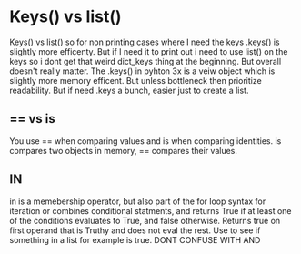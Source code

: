 # Keys() vs list()
Keys() vs list() so for non printing cases where I need the keys .keys() is slightly more efficenty. But if I need it to print out i need to use list() on the keys so i dont get that weird dict_keys thing at the beginning. But overall doesn't really matter. The .keys() in pyhton 3x is a veiw object which is slightly more memory efficent. But unless bottleneck then prioritize readability. But if need .keys a bunch, easier just to create a list.

## == vs is
You use == when comparing values and is when comparing identities.
is compares two objects in memory, == compares their values.

## IN
in is a memebership operator, but also part of the for loop syntax for iteration
or combines conditional statments, and returns True if at least one of the conditions evaluates to True, and false otherwise. Returns true on first operand that is Truthy and does not eval the rest. Use to see if something in a list for example is true. DONT CONFUSE WITH AND
